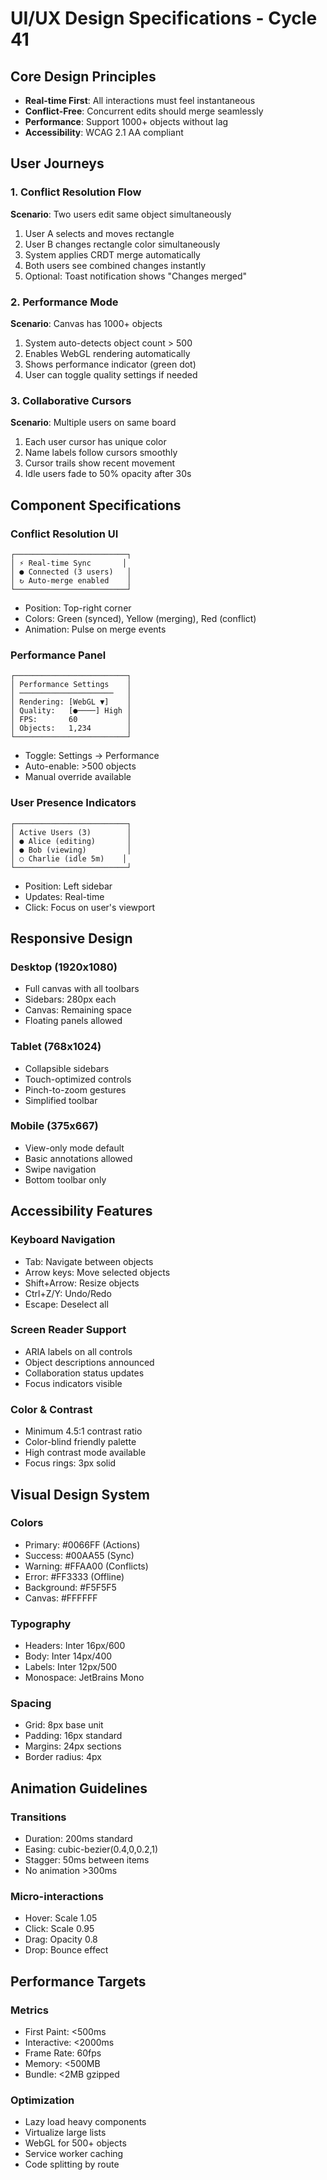 # UI/UX Design Specifications - Cycle 41

## Core Design Principles
- **Real-time First**: All interactions must feel instantaneous
- **Conflict-Free**: Concurrent edits should merge seamlessly
- **Performance**: Support 1000+ objects without lag
- **Accessibility**: WCAG 2.1 AA compliant

## User Journeys

### 1. Conflict Resolution Flow
**Scenario**: Two users edit same object simultaneously
1. User A selects and moves rectangle
2. User B changes rectangle color simultaneously
3. System applies CRDT merge automatically
4. Both users see combined changes instantly
5. Optional: Toast notification shows "Changes merged"

### 2. Performance Mode
**Scenario**: Canvas has 1000+ objects
1. System auto-detects object count > 500
2. Enables WebGL rendering automatically
3. Shows performance indicator (green dot)
4. User can toggle quality settings if needed

### 3. Collaborative Cursors
**Scenario**: Multiple users on same board
1. Each user cursor has unique color
2. Name labels follow cursors smoothly
3. Cursor trails show recent movement
4. Idle users fade to 50% opacity after 30s

## Component Specifications

### Conflict Resolution UI
```
┌─────────────────────────┐
│ ⚡ Real-time Sync       │
│ ● Connected (3 users)   │
│ ↻ Auto-merge enabled    │
└─────────────────────────┘
```
- Position: Top-right corner
- Colors: Green (synced), Yellow (merging), Red (conflict)
- Animation: Pulse on merge events

### Performance Panel
```
┌─────────────────────────┐
│ Performance Settings    │
│ ─────────────────────   │
│ Rendering: [WebGL ▼]    │
│ Quality:   [●────] High │
│ FPS:       60           │
│ Objects:   1,234        │
└─────────────────────────┘
```
- Toggle: Settings → Performance
- Auto-enable: >500 objects
- Manual override available

### User Presence Indicators
```
┌─────────────────────────┐
│ Active Users (3)        │
│ ● Alice (editing)       │
│ ● Bob (viewing)         │
│ ○ Charlie (idle 5m)    │
└─────────────────────────┘
```
- Position: Left sidebar
- Updates: Real-time
- Click: Focus on user's viewport

## Responsive Design

### Desktop (1920x1080)
- Full canvas with all toolbars
- Sidebars: 280px each
- Canvas: Remaining space
- Floating panels allowed

### Tablet (768x1024)
- Collapsible sidebars
- Touch-optimized controls
- Pinch-to-zoom gestures
- Simplified toolbar

### Mobile (375x667)
- View-only mode default
- Basic annotations allowed
- Swipe navigation
- Bottom toolbar only

## Accessibility Features

### Keyboard Navigation
- Tab: Navigate between objects
- Arrow keys: Move selected objects
- Shift+Arrow: Resize objects
- Ctrl+Z/Y: Undo/Redo
- Escape: Deselect all

### Screen Reader Support
- ARIA labels on all controls
- Object descriptions announced
- Collaboration status updates
- Focus indicators visible

### Color & Contrast
- Minimum 4.5:1 contrast ratio
- Color-blind friendly palette
- High contrast mode available
- Focus rings: 3px solid

## Visual Design System

### Colors
- Primary: #0066FF (Actions)
- Success: #00AA55 (Sync)
- Warning: #FFAA00 (Conflicts)
- Error: #FF3333 (Offline)
- Background: #F5F5F5
- Canvas: #FFFFFF

### Typography
- Headers: Inter 16px/600
- Body: Inter 14px/400
- Labels: Inter 12px/500
- Monospace: JetBrains Mono

### Spacing
- Grid: 8px base unit
- Padding: 16px standard
- Margins: 24px sections
- Border radius: 4px

## Animation Guidelines

### Transitions
- Duration: 200ms standard
- Easing: cubic-bezier(0.4,0,0.2,1)
- Stagger: 50ms between items
- No animation >300ms

### Micro-interactions
- Hover: Scale 1.05
- Click: Scale 0.95
- Drag: Opacity 0.8
- Drop: Bounce effect

## Performance Targets

### Metrics
- First Paint: <500ms
- Interactive: <2000ms
- Frame Rate: 60fps
- Memory: <500MB
- Bundle: <2MB gzipped

### Optimization
- Lazy load heavy components
- Virtualize large lists
- WebGL for 500+ objects
- Service worker caching
- Code splitting by route
